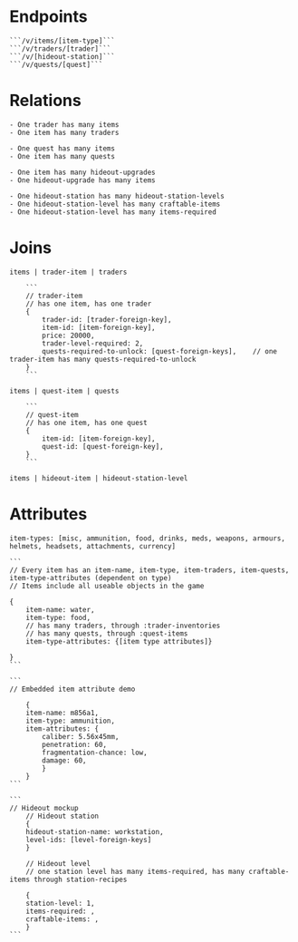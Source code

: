 # Endpoints
	```/v/items/[item-type]```
	```/v/traders/[trader]```
	```/v/[hideout-station]```
	```/v/quests/[quest]```

# Relations
	- One trader has many items
	- One item has many traders
	
	- One quest has many items
	- One item has many quests
	
	- One item has many hideout-upgrades
	- One hideout-upgrade has many items
	
	- One hideout-station has many hideout-station-levels
	- One hideout-station-level has many craftable-items
	- One hideout-station-level has many items-required

# Joins

	items | trader-item | traders
		
		```
		// trader-item
		// has one item, has one trader
		{
			trader-id: [trader-foreign-key],
			item-id: [item-foreign-key],
			price: 20000,
			trader-level-required: 2,
			quests-required-to-unlock: [quest-foreign-keys],	// one trader-item has many quests-required-to-unlock
		}
		```
		
	items | quest-item | quests
		
		```
		// quest-item
		// has one item, has one quest
		{
			item-id: [item-foreign-key],
			quest-id: [quest-foreign-key],
		}
		```
		
	items | hideout-item | hideout-station-level


# Attributes

	item-types: [misc, ammunition, food, drinks, meds, weapons, armours, helmets, headsets, attachments, currency]
	
	```
	// Every item has an item-name, item-type, item-traders, item-quests, item-type-attributes (dependent on type)
	// Items include all useable objects in the game

	{
		item-name: water,
		item-type: food,
		// has many traders, through :trader-inventories
		// has many quests, through :quest-items
		item-type-attributes: {[item type attributes]}
		
	}
	```

	```
	// Embedded item attribute demo

		{
		item-name: m856a1,
		item-type: ammunition,
		item-attributes: {
			caliber: 5.56x45mm,
			penetration: 60,
			fragmentation-chance: low,
			damage: 60,
			}
		}
	```

	```
	// Hideout mockup
		// Hideout station
		{
		hideout-station-name: workstation,
		level-ids: [level-foreign-keys]
		}

		// Hideout level
		// one station level has many items-required, has many craftable-items through station-recipes

		{
		station-level: 1,
		items-required: ,
		craftable-items: ,
		}
	```
	
